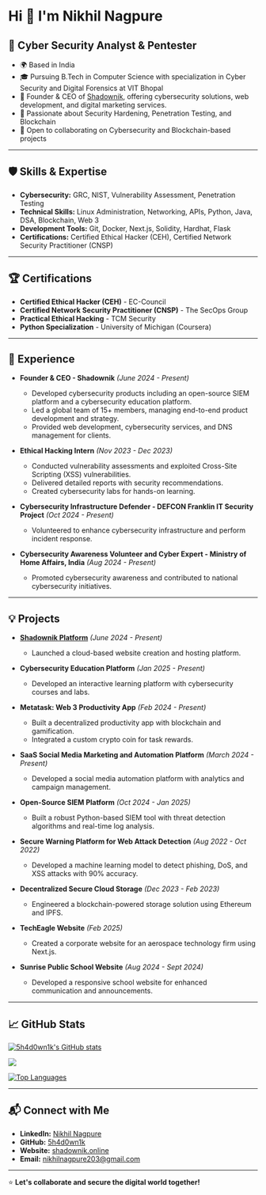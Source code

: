 # Hi 👋 I'm Nikhil Nagpure

## 🚀 Cyber Security Analyst & Pentester

- 🌍 Based in India
- 🎓 Pursuing B.Tech in Computer Science with specialization in Cyber Security and Digital Forensics at VIT Bhopal
- 💼 Founder & CEO of [Shadownik](https://www.shadownik.online), offering cybersecurity solutions, web development, and digital marketing services.
- 🧠 Passionate about Security Hardening, Penetration Testing, and Blockchain
- 🤝 Open to collaborating on Cybersecurity and Blockchain-based projects

---

## 🛡️ Skills & Expertise

- **Cybersecurity:** GRC, NIST, Vulnerability Assessment, Penetration Testing
- **Technical Skills:** Linux Administration, Networking, APIs, Python, Java, DSA, Blockchain, Web 3
- **Development Tools:** Git, Docker, Next.js, Solidity, Hardhat, Flask
- **Certifications:** Certified Ethical Hacker (CEH), Certified Network Security Practitioner (CNSP)

---

## 🏆 Certifications

- **Certified Ethical Hacker (CEH)** - EC-Council
- **Certified Network Security Practitioner (CNSP)** - The SecOps Group
- **Practical Ethical Hacking** - TCM Security
- **Python Specialization** - University of Michigan (Coursera)

---

## 🔎 Experience

- **Founder & CEO - Shadownik** *(June 2024 - Present)*  
  - Developed cybersecurity products including an open-source SIEM platform and a cybersecurity education platform.
  - Led a global team of 15+ members, managing end-to-end product development and strategy.
  - Provided web development, cybersecurity services, and DNS management for clients.

- **Ethical Hacking Intern** *(Nov 2023 - Dec 2023)*  
  - Conducted vulnerability assessments and exploited Cross-Site Scripting (XSS) vulnerabilities.
  - Delivered detailed reports with security recommendations.
  - Created cybersecurity labs for hands-on learning.

- **Cybersecurity Infrastructure Defender - DEFCON Franklin IT Security Project** *(Oct 2024 - Present)*
  - Volunteered to enhance cybersecurity infrastructure and perform incident response.

- **Cybersecurity Awareness Volunteer and Cyber Expert - Ministry of Home Affairs, India** *(Aug 2024 - Present)*
  - Promoted cybersecurity awareness and contributed to national cybersecurity initiatives.

---

## 💡 Projects

- **[Shadownik Platform](https://www.shadownik.online)** *(June 2024 - Present)*
  - Launched a cloud-based website creation and hosting platform.

- **Cybersecurity Education Platform** *(Jan 2025 - Present)*
  - Developed an interactive learning platform with cybersecurity courses and labs.

- **Metatask: Web 3 Productivity App** *(Feb 2024 - Present)*
  - Built a decentralized productivity app with blockchain and gamification.
  - Integrated a custom crypto coin for task rewards.

- **SaaS Social Media Marketing and Automation Platform** *(March 2024 - Present)*
  - Developed a social media automation platform with analytics and campaign management.

- **Open-Source SIEM Platform** *(Oct 2024 - Jan 2025)*
  - Built a robust Python-based SIEM tool with threat detection algorithms and real-time log analysis.

- **Secure Warning Platform for Web Attack Detection** *(Aug 2022 - Oct 2022)*
  - Developed a machine learning model to detect phishing, DoS, and XSS attacks with 90% accuracy.

- **Decentralized Secure Cloud Storage** *(Dec 2023 - Feb 2023)*
  - Engineered a blockchain-powered storage solution using Ethereum and IPFS.

- **TechEagle Website** *(Feb 2025)*
  - Created a corporate website for an aerospace technology firm using Next.js.

- **Sunrise Public School Website** *(Aug 2024 - Sept 2024)*
  - Developed a responsive school website for enhanced communication and announcements.

---

## 📈 GitHub Stats

<a href="http://www.github.com/5h4d0wn1k"><img src="https://github-readme-stats.vercel.app/api?username=5h4d0wn1k&show_icons=true&hide=prs,issues,contribs&title_color=0891b2&text_color=ffffff&icon_color=0891b2&bg_color=1c1917&hide_border=true&show_icons=true" alt="5h4d0wn1k's GitHub stats" /></a>

<a href="http://www.github.com/5h4d0wn1k"><img src="https://github-readme-streak-stats.herokuapp.com/?user=5h4d0wn1k&stroke=ffffff&background=1c1917&ring=0891b2&fire=0891b2&currStreakNum=ffffff&currStreakLabel=0891b2&sideNums=ffffff&sideLabels=ffffff&dates=ffffff&hide_border=true" /></a>

<a href="https://github.com/5h4d0wn1k" align="left"><img src="https://github-readme-stats.vercel.app/api/top-langs/?username=5h4d0wn1k&langs_count=10&title_color=0891b2&text_color=ffffff&icon_color=0891b2&bg_color=1c1917&hide_border=true&locale=en&custom_title=Top%20Languages" alt="Top Languages" /></a>

---

## 📬 Connect with Me

- **LinkedIn:** [Nikhil Nagpure](https://www.linkedin.com/in/nikhilnagpure24)  
- **GitHub:** [5h4d0wn1k](https://github.com/5h4d0wn1k)  
- **Website:** [shadownik.online](https://www.shadownik.online)  
- **Email:** nikhilnagpure203@gmail.com  

---

⭐ **Let's collaborate and secure the digital world together!**

